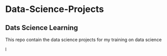 # Data-Science-Projects

## Dats Science Learning
This repo contain the data science projects for my training on data science 


l